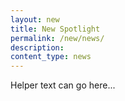 ```yaml
---
layout: new
title: New Spotlight
permalink: /new/news/
description:
content_type: news
---
```


Helper text can go here...
